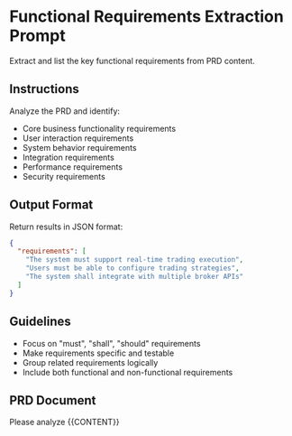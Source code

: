 # Functional Requirements Extraction Prompt

Extract and list the key functional requirements from PRD content.

## Instructions

Analyze the PRD and identify:
- Core business functionality requirements
- User interaction requirements  
- System behavior requirements
- Integration requirements
- Performance requirements
- Security requirements

## Output Format

Return results in JSON format:

```json
{
  "requirements": [
    "The system must support real-time trading execution",
    "Users must be able to configure trading strategies",
    "The system shall integrate with multiple broker APIs"
  ]
}
```

## Guidelines

- Focus on "must", "shall", "should" requirements
- Make requirements specific and testable
- Group related requirements logically
- Include both functional and non-functional requirements

## PRD Document

Please analyze {{CONTENT}}
